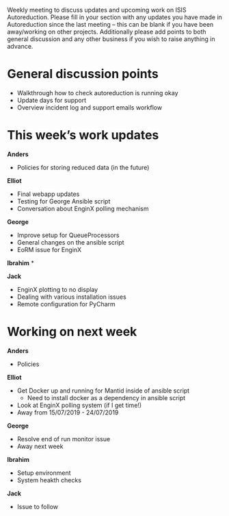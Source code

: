 Weekly meeting to discuss updates and upcoming work on ISIS Autoreduction.
Please fill in your section with any updates you have made in Autoreduction since the last meeting – this can be blank if you have been away/working on other projects. Additionally please add points to both general discussion and any other business if you wish to raise anything in advance. 

General discussion points
=========================
* Walkthrough how to check autoreduction is running okay
* Update days for support
* Overview incident log and support emails workflow


This week’s work updates
========================

**Anders**
* Policies for storing reduced data (in the future)

**Elliot**
* Final webapp updates
* Testing for George Ansible script
* Conversation about EnginX polling mechanism

**George**
* Improve setup for QueueProcessors
* General changes on the ansible script
* EoRM issue for EnginX

**Ibrahim**
* 

**Jack**
* EnginX plotting to no display
* Dealing with various installation issues
* Remote configuration for PyCharm

Working on next week
====================

**Anders**
* Policies 

**Elliot**
* Get Docker up and running for Mantid inside of ansible script
  * Need to install docker as a dependency in ansible script
* Look at EnginX polling system (if I get time!)
* Away from 15/07/2019 - 24/07/2019

**George**
* Resolve end of run monitor issue
* Away next week

**Ibrahim**
* Setup environment
* System heakth checks

**Jack**
* Issue to follow
